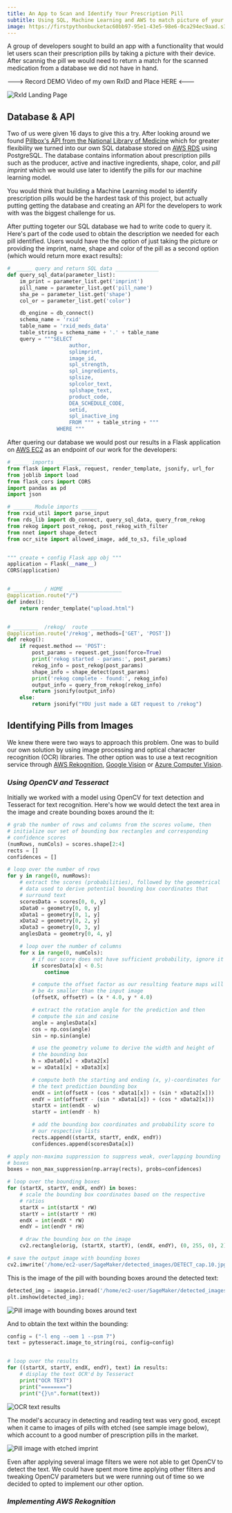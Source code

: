 ```yaml
---
title: An App to Scan and Identify Your Prescription Pill
subtitle: Using SQL, Machine Learning and AWS to match picture of your pill
image: https://firstpythonbucketac60bb97-95e1-43e5-98e6-0ca294ec9aad.s3.us-east-2.amazonaws.com/rxid-sample-pill.JPG
---
```


A group of developers sought to build an app with a functionality that would let users scan their prescription pills by taking a picture with their device. After scannig the pill we would need to return a match for the scanned medication from a database we did not have in hand.

---> Record DEMO Video of my own RxID and Place HERE <---

![RxId Landing Page](https://firstpythonbucketac60bb97-95e1-43e5-98e6-0ca294ec9aad.s3.us-east-2.amazonaws.com/rxid-landing-page.png)

## Database & API

Two of us were given 16 days to give this a try. After looking around we found [Pillbox's API from the National Library of Medicine](https://github.com/carlos-gutier/carlos-gutier.github.io/tree/master/_posts) which for greater flexibility we turned into our own SQL database stored on [AWS RDS](https://aws.amazon.com/rds/) using PostgreSQL. The database contains information about prescription pills such as the producer, active and inactive ingredients, shape, color, and *pill imprint* which we would use later to identify the pills for our machine learning model.

You would think that building a Machine Learning model to identify prescription pills would be the hardest task of this project, but actually putting getting the database and creating an API for the developers to work with was the biggest challenge for us.

After putting togeter our SQL database we had to write code to query it. Here's part of the code used to obtain the description we needed for each pill identified. Users would have the the option of just taking the picture or providing the imprint, name, shape and color of the pill as a second option (which would return more exact results):
```python
#  _____ query and return SQL data ______________
def query_sql_data(parameter_list):
    im_print = parameter_list.get('imprint')
    pill_name = parameter_list.get('pill_name')
    sha_pe = parameter_list.get('shape')
    col_or = parameter_list.get('color')

    db_engine = db_connect()
    schema_name = 'rxid'
    table_name = 'rxid_meds_data'
    table_string = schema_name + '.' + table_name 
    query = """SELECT
                    author,
                    splimprint,
                    image_id,
                    spl_strength,
                    spl_ingredients,
                    splsize,
                    splcolor_text,
                    splshape_text,
                    product_code,
                    DEA_SCHEDULE_CODE,
                    setid,
                    spl_inactive_ing
                    FROM """ + table_string + """ 
                WHERE """
```

After quering our database we would post our results in a Flask application on [AWS EC2](https://aws.amazon.com/ec2/) as an endpoint of our work for the developers:

```python
# _____ imports _____________
from flask import Flask, request, render_template, jsonify, url_for
from joblib import load
from flask_cors import CORS
import pandas as pd
import json

# ______ Module imports _____
from rxid_util import parse_input
from rds_lib import db_connect, query_sql_data, query_from_rekog
from rekog import post_rekog, post_rekog_with_filter
from nnet import shape_detect
from ocr_site import allowed_image, add_to_s3, file_upload


""" create + config Flask app obj """
application = Flask(__name__)
CORS(application)


# _________ / HOME  _________________
@application.route("/")
def index():
    return render_template("upload.html")


# ________  /rekog/  route __________
@application.route('/rekog', methods=['GET', 'POST'])
def rekog():
    if request.method == 'POST':
        post_params = request.get_json(force=True)
        print('rekog started - params:', post_params)
        rekog_info = post_rekog(post_params)
        shape_info = shape_detect(post_params)
        print('rekog complete - found:', rekog_info)
        output_info = query_from_rekog(rekog_info)
        return jsonify(output_info)
    else:
        return jsonify("YOU just made a GET request to /rekog")
```

## Identifying Pills from Images
We knew there were two ways to approach this problem. One was to build our own solution by using image processing and optical character recognition (OCR) libraries. The other option was to use a text recognition service through [AWS Rekognition](https://aws.amazon.com/rekognition/), [Google Vision](https://cloud.google.com/vision/) or [Azure Computer Vision](https://azure.microsoft.com/en-us/services/cognitive-services/computer-vision/).

### *Using OpenCV and Tesseract*
Initially we worked with a model using OpenCV for text detection and Tesseract for text recognition. Here's how we would detect the text area in the image and create bounding boxes around the it:

```python
# grab the number of rows and columns from the scores volume, then
# initialize our set of bounding box rectangles and corresponding
# confidence scores
(numRows, numCols) = scores.shape[2:4]
rects = []
confidences = []

# loop over the number of rows
for y in range(0, numRows):
	# extract the scores (probabilities), followed by the geometrical
	# data used to derive potential bounding box coordinates that
	# surround text
	scoresData = scores[0, 0, y]
	xData0 = geometry[0, 0, y]
	xData1 = geometry[0, 1, y]
	xData2 = geometry[0, 2, y]
	xData3 = geometry[0, 3, y]
	anglesData = geometry[0, 4, y]

	# loop over the number of columns
	for x in range(0, numCols):
		# if our score does not have sufficient probability, ignore it
		if scoresData[x] < 0.5:
			continue

		# compute the offset factor as our resulting feature maps will
		# be 4x smaller than the input image
		(offsetX, offsetY) = (x * 4.0, y * 4.0)

		# extract the rotation angle for the prediction and then
		# compute the sin and cosine
		angle = anglesData[x]
		cos = np.cos(angle)
		sin = np.sin(angle)

		# use the geometry volume to derive the width and height of
		# the bounding box
		h = xData0[x] + xData2[x]
		w = xData1[x] + xData3[x]

		# compute both the starting and ending (x, y)-coordinates for
		# the text prediction bounding box
		endX = int(offsetX + (cos * xData1[x]) + (sin * xData2[x]))
		endY = int(offsetY - (sin * xData1[x]) + (cos * xData2[x]))
		startX = int(endX - w)
		startY = int(endY - h)

		# add the bounding box coordinates and probability score to
		# our respective lists
		rects.append((startX, startY, endX, endY))
		confidences.append(scoresData[x])

# apply non-maxima suppression to suppress weak, overlapping bounding
# boxes
boxes = non_max_suppression(np.array(rects), probs=confidences)

# loop over the bounding boxes
for (startX, startY, endX, endY) in boxes:
	# scale the bounding box coordinates based on the respective
	# ratios
	startX = int(startX * rW)
	startY = int(startY * rH)
	endX = int(endX * rW)
	endY = int(endY * rH)

	# draw the bounding box on the image
	cv2.rectangle(orig, (startX, startY), (endX, endY), (0, 255, 0), 2)

# save the output image with bounding boxes
cv2.imwrite('/home/ec2-user/SageMaker/detected_images/DETECT_cap.10.jpg', orig)
```

This is the image of the pill with bounding boxes around the detected text:

```python
detected_img = imageio.imread('/home/ec2-user/SageMaker/detected_images/DETECT_cap.10.jpg')
plt.imshow(detected_img);
```
![Pill image with bounding boxes around text](https://firstpythonbucketac60bb97-95e1-43e5-98e6-0ca294ec9aad.s3.us-east-2.amazonaws.com/rxid-bounding-box.png)

And to obtain the text within the bounding:
```python
config = ("-l eng --oem 1 --psm 7")
text = pytesseract.image_to_string(roi, config=config)
```
```python

# loop over the results
for ((startX, startY, endX, endY), text) in results:
	# display the text OCR'd by Tesseract
	print("OCR TEXT")
	print("========")
	print("{}\n".format(text))
```
![OCR text results](https://firstpythonbucketac60bb97-95e1-43e5-98e6-0ca294ec9aad.s3.us-east-2.amazonaws.com/rxid-ocrtext.png)


The model's accuracy in detecting and reading text was very good, except when it came to images of pills with etched (see sample image below), which account to a good number of prescription pills in the market.

![Pill image with etched imprint](https://firstpythonbucketac60bb97-95e1-43e5-98e6-0ca294ec9aad.s3.us-east-2.amazonaws.com/sample_pill_FAIL.jpg)

Even after applying several image filters we were not able to get OpenCV to detect the text. We could have spent more time applying other filters and tweaking OpenCV parameters but we were running out of time so we decided to opted to implement our other option.

### *Implementing AWS Rekognition*

